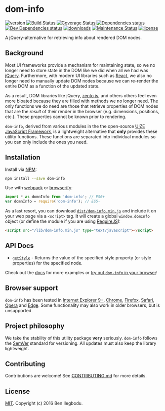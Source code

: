 # dom-info

[![version](https://img.shields.io/npm/v/dom-info.svg?style=flat-square)](http://npm.im/dom-info)
[![Build Status](https://travis-ci.org/benmvp/dom-info.svg?branch=master)](https://travis-ci.org/benmvp/dom-info)
[![Coverage Status](https://coveralls.io/repos/github/benmvp/dom-info/badge.svg?branch=master)](https://coveralls.io/github/benmvp/dom-info?branch=master)
[![Dependencies status](https://img.shields.io/david/benmvp/dom-info.svg?style=flat-square)](https://david-dm.org/benmvp/dom-info#info=dependencies)
[![Dev Dependencies status](https://img.shields.io/david/dev/benmvp/dom-info.svg?style=flat-square)](https://david-dm.org/benmvp/dom-info#info=devDependencies)
[![downloads](https://img.shields.io/npm/dt/dom-info.svg?style=flat-square)](http://npm-stat.com/charts.html?package=dom-info&from=2016-03-27)
[![Maintenance Status](https://img.shields.io/badge/status-maintained-brightgreen.svg)](https://github.com/benmvp/dom-info/pulse)
[![license](https://img.shields.io/npm/l/dom-info.svg?style=flat-square)](http://spdx.org/licenses/MIT)

A jQuery-alternative for retrieving info about rendered DOM nodes.

## Background

Most UI frameworks provide a mechanism for maintaining state, so we no longer need to store state in the DOM like we did when all we had was [jQuery](https://jquery.com/). Furthermore, with modern UI libraries such as [React](https://facebook.github.io/react/), we also no longer need to manually update DOM nodes because we can re-render the entire DOM as a function of the updated state.

As a result, DOM libraries like jQuery, [zepto.js](http://zeptojs.com/), and others others feel even more bloated because they are filled with methods we no longer need. The only functions we do need are those that retrieve properties of DOM nodes that are the _result_ of their render in the browser (e.g. dimensions, positions, etc.). These properties cannot be known prior to rendering.

`dom-info`, derived from various modules in the the open-source [UIZE JavaScript Framework](https://github.com/UIZE/UIZE-JavaScript-Framework), is a lightweight alternative that **only** provides these utility functions. These functions are separated into individual modules so you can only include the ones you need.

## Installation

Install via [NPM](https://docs.npmjs.com/getting-started/installing-npm-packages-locally):

```sh
npm install --save dom-info
```

Use with [webpack](https://webpack.github.io/) or [browserify](http://browserify.org/):

```js
import * as domnInfo from 'dom-info'; // ES6+
var domnInfo = require('dom-info'); // ES5-
```

As a last resort, you can download [`dist/dom-info.min.js`](https://raw.githubusercontent.com/benmvp/dom-info/master/dist/dom-info.min.js) and include it on your web page via a `<script>` tag. It will create a global `window.domInfo` object (or define the module if you are using [RequireJS](http://requirejs.org/)):

```html
<script src="/lib/dom-info.min.js" type="text/javascript"></script>
```

## API Docs

- [`getStyle`](docs/getStyle.md) - Returns the value of the specified style property (or style properties) for the specified node.

Check out the [docs](docs/) for more examples or [try out `dom-info` in your browser](https://tonicdev.com/npm/dom-info)!

## Browser support

`dom-info` has been tested in [Internet Explorer 9+](http://windows.microsoft.com/en-us/internet-explorer/download-ie), [Chrome](https://www.google.com/chrome/browser/desktop/), [Firefox](https://www.mozilla.org/en-US/firefox/new/), [Safari](http://www.apple.com/safari/), [Opera](http://www.opera.com/) and [Edge](https://www.microsoft.com/en-us/windows/microsoft-edge). Some functionality may also work in older browsers, but is unsupported.

## Project philosophy

We take the stability of this utility package **very** seriously. `dom-info` follows the [SemVer](http://semver.org/) standard for versioning. All updates must also keep the library lightweight.

## Contributing

Contributions are welcome! See [CONTRIBUTING.md](CONTRIBUTING.md) for more details.

## License

[MIT](LICENSE). Copyright (c) 2016 Ben Ilegbodu.
